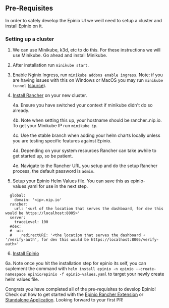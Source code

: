 ## Pre-Requisites
In order to safely develop the Epinio UI we weill need to setup a cluster and install Epinio on it. 

### Setting up a cluster 
1. We can use Minikube, k3d, etc to do this. For these instructions we will use Minikube. Go ahead and install Minikube.
2. After installation run `minikube start`.
3. Enable Nginix Ingress, run `minikube addons enable ingress`. Note: if you are having issues with this on Windows or MacOS you may run `minikube tunnel` ([source](https://stackoverflow.com/questions/69161998/exposing-minikube-running-on-docker-ip/76663822#76663822)).
4. [Install Rancher](https://ranchermanager.docs.rancher.com/getting-started/installation-and-upgrade/install-upgrade-on-a-kubernetes-cluster) on your new cluster.

    4a. Ensure you have switched your context if minikube didn't do so already.
   
    4b. Note when setting this up, your hostname should be rancher.<minikube ip>.nip.io. To get your Minikube IP run `minikube ip`.
   
    4c. Use the stable branch when adding your helm charts locally unless you are testing specific features against Epinio.
   
    4d. Depending on your system resources Rancher can take awhile to get started up, so be patient.
   
    4e. Navigate to the Rancher URL you setup and do the setup Rancher process, the default password is `admin`.

5. Setup your Epinio Helm Values file. You can save this as epinio-values.yaml for use in the next step. 

```
  global:
    domain: '<ip>.nip.io'
  rancher:
    url: '<url of the location that serves the dashboard, for dev this would be https://localhost:8005>'
  server:
    traceLevel: 100
  #dex:
  #  ui:
  #    redirectURI: '<the location that serves the dashboard + '/verify-auth', for dev this would be https://localhost:8005/verify-auth>'
```

6. [Install Epinio](https://docs.epinio.io/installation/install_epinio)

  6a. Note once you hit the installation step for epinio its self, you can suplement the command with `helm install epinio -n epinio --create-namespace epinio/epinio -f epinio-values.yaml` to target your newly create helm values file. 

Congrats you have completed all of the pre-requisites to develop Epinio! Check out how to get started with the [Epinio Rancher Extension](https://github.com/epinio/ui/blob/doc/1.12-updates/docs/developer/developing-rancher-extension.md) or [Standalone Application](https://github.com/epinio/ui/blob/doc/1.12-updates/docs/developer/developing-standalone-application.md). Looking forward to your first PR!
